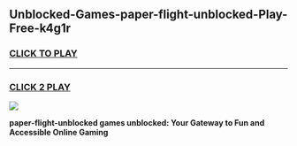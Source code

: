 
## Unblocked-Games-paper-flight-unblocked-Play-Free-k4g1r
<h3>
<a href="https://premium76.site?title=paper-flight-unblocked&ref=10A">CLICK TO PLAY</a></h3>
<hr>

<h3>
<a href="https://premium76.site?title=paper-flight-unblocked&ref=10A">CLICK 2 PLAY</a>
  
</h3>

<a href="https://premium76.site?title=paper-flight-unblocked&ref=10A"><img src="https://clearcache.store/games.png"></a>


**paper-flight-unblocked games unblocked: Your Gateway to Fun and Accessible Online Gaming**
